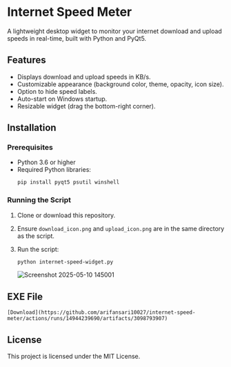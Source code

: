 # Internet Speed Meter

A lightweight desktop widget to monitor your internet download and upload speeds in real-time, built with Python and PyQt5.

## Features
- Displays download and upload speeds in KB/s.
- Customizable appearance (background color, theme, opacity, icon size).
- Option to hide speed labels.
- Auto-start on Windows startup.
- Resizable widget (drag the bottom-right corner).

## Installation

### Prerequisites
- Python 3.6 or higher
- Required Python libraries:
  ```bash
  pip install pyqt5 psutil winshell
  ```

### Running the Script
1. Clone or download this repository.
2. Ensure `download_icon.png` and `upload_icon.png` are in the same directory as the script.
3. Run the script:
   ```bash
   python internet-speed-widget.py
   ```
   
   ![Screenshot 2025-05-10 145001](https://github.com/user-attachments/assets/49c40f78-0590-41c9-b89e-077414d9902a)

## EXE File
    [Download](https://github.com/arifansari10027/internet-speed-meter/actions/runs/14944239690/artifacts/3098793907)

## License
This project is licensed under the MIT License.
